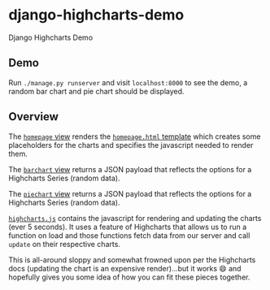 # django-highcharts-demo
Django Highcharts Demo

## Demo

Run `./manage.py runserver` and visit `localhost:8000` to see the demo, a random bar chart and pie chart should be displayed.

## Overview

The [`homepage` view](https://github.com/bradshjg/django-highcharts-demo/blob/5f671d4883f7c511d2f384ecb126c20208946641/dashboard/views.py#L6) renders the [`homepage.html` template](https://github.com/bradshjg/django-highcharts-demo/blob/5f671d4883f7c511d2f384ecb126c20208946641/dashboard/templates/dashboard/homepage.html) which creates some
placeholders for the charts and specifies the javascript needed to render them.

The [`barchart` view](https://github.com/bradshjg/django-highcharts-demo/blob/5f671d4883f7c511d2f384ecb126c20208946641/dashboard/views.py#L10) returns a JSON payload that reflects the options for a Highcharts Series (random data).

The [`piechart` view](https://github.com/bradshjg/django-highcharts-demo/blob/5f671d4883f7c511d2f384ecb126c20208946641/dashboard/views.py#L33) returns a JSON payload that reflects the options for a Highcharts Series (random data).

[`highcharts.js`](https://github.com/bradshjg/django-highcharts-demo/blob/5f671d4883f7c511d2f384ecb126c20208946641/dashboard/static/dashboard/js/highcharts.js) contains the javascript for rendering and updating the charts (ever 5 seconds). It uses a feature of Highcharts that allows us to run a function on load and those functions fetch data from our server and call `update` on their respective charts.

This is all-around sloppy and somewhat frowned upon per the Highcharts docs (updating the chart is an expensive render)...but it works 😄 and hopefully gives you some idea of how you can fit these pieces together.
